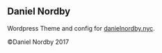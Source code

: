 ## Daniel Nordby

Wordpress Theme and config for [danielnordby.nyc](danielnordby.nyc).

&copy;Daniel Nordby 2017